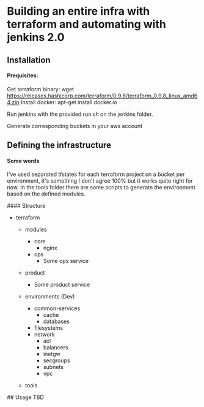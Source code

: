# Building an entire infra with terraform and automating with jenkins 2.0

## Installation
#### Prequisites:
Get terraform binary: wget https://releases.hashicorp.com/terraform/0.9.8/terraform_0.9.8_linux_amd64.zip
Install docker: apt-get install docker.io

Run jenkins with the provided run.sh on the jenkins folder.

Generate corresponding buckets in your aws account

## Defining the infrastructure
#### Some words
I've used separated tfstates for each terraform project on a bucket per environment, it's something I don't agree 100%  but it works quite right for now.
In the tools folder there are some scripts to generate the environment based on the defined modules.


#### Structure
- terraform
    - modules
        - core
            - nginx
        - ops
            - Some ops service
    
    - product
        - Some product service
    
    - environments (Dev)
        - common-services
            - cache
            - databases
        - filesystems
        - network
            - acl
            - balancers
            - inetgw
            - secgroups
            - subnets
            - vpc
    
    - tools


## Usage
TBD

